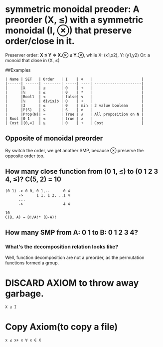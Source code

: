 # symmetric monoidal preoder: A preorder (X, ≤) with a symmetric monoidal (I, ⊗) that preserve order/close in it.
Preserver order:  **X ≤ Y ⇒ X.⊗ ≤ Y.⊗**, while X: (x1,x2), Y: (y1,y2)
Or: a monoid that close in (X, ≤)


##Examples

    | Name | SET   | Order   | I    | ⊗   |                      |
    |------| ------| --------| -----| ----| ---------------------|
    |      |ℝ      | ≤       | 0    | +   |                      |
    |      |ℕ      | ≤       | 0    | *   |                      |
    |      |Bool1  | ≤       | false| ∨   |                      |
    |      |ℕ      | divisib | 0    | +   |                      |
    |      |3      | ≤       | 0    | min | 3 value boolean      |
    |      |ℙ(S)   | ⊆       | S    | ∩   |                      |
    |      |Prop(N)| ⇒       | True | ∧   | All proposition on N |
    | Bool |0 1    | ≤       | true | ∧   |                      |
    | Cost |[0,∞]  | ≥       | 0    | +   | Cost                 |

## Opposite of monoidal preorder
By switch the order, we get another SMP, because ⊗ preserve the opposite order too.

## How many close function from (0 1, ≤) to (0 1 2 3 4, ≤)? C(5, 2) = 10
    (0 1) -> 0 0, 0 1,..      0 4
          ->      1 1, 1 2, ..1 4
          ...
          ->                  4 4

    10
    C(B, A) = B!/A!* (B-A)!
              
          
## How many SMP from A: 0 1 to B: 0 1 2 3 4?
      
### What's the decomposition relation looks like?
Well, function decomposition are not a preorder, as the permutation functions formed a group.

# DISCARD AXIOM to throw away garbage.
    X ≤ I
# Copy Axiom(to copy a file)
    x ≤ x+ x ∀ x ∈ X
